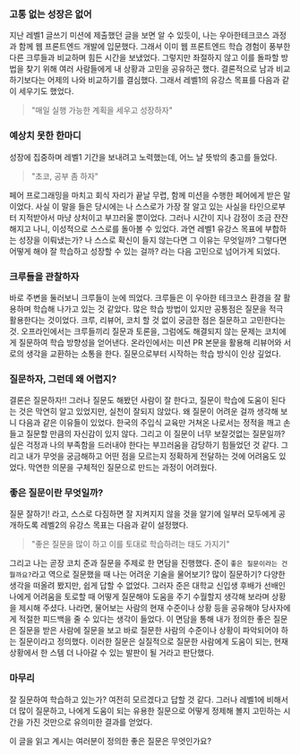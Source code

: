 ### 고통 없는 성장은 없어

지난 레벨1 글쓰기 미션에 제출했던 글을 보면 알 수 있듯이, 나는 우아한테크코스 과정과 함께 웹 프론트엔드 개발에 입문했다. 그래서 이미 웹 프론트엔드 학습 경험이 풍부한 다른 크루들과 비교하며 힘든 시간을 보냈었다. 그렇지만 좌절하지 않고 이를 돌파할 방법을 찾기 위해 여러 사람들에게 내 상황과 고민을 공유하곤 했다. 결론적으로 남과 비교하기보다는 어제의 나와 비교하기를 결심했다. 그래서 레벨1의 유강스 목표를 다음과 같이 세우기도 했었다.

> "매일 실행 가능한 계획을 세우고 성장하자"

### 예상치 못한 한마디

성장에 집중하며 레벨1 기간을 보내려고 노력했는데, 어느 날 뜻밖의 충고를 들었다.

> "초코, 공부 좀 하자"

페어 프로그래밍을 마치고 회식 자리가 끝날 무렵, 함께 미션을 수행한 페어에게 받은 말이었다. 사실 이 말을 들은 당시에는 나 스스로가 가장 잘 알고 있는 사실을 타인으로부터 지적받아서 마냥 상처이고 부끄러울 뿐이었다. 그러나 시간이 지나 감정이 조금 잔잔해지고 나니, 이성적으로 스스로를 돌아볼 수 있었다. 과연 레벨1 유강스 목표에 부합하는 성장을 이뤄냈는가? 나 스스로 확신이 들지 않는다면 그 이유는 무엇일까? 그렇다면 어떻게 해야 잘 학습하고 성장할 수 있는 걸까? 라는 다음 고민으로 넘어가게 되었다.

### 크루들을 관찰하자

바로 주변을 둘러보니 크루들이 눈에 띄었다. 크루들은 이 우아한 테크코스 환경을 잘 활용하며 학습해 나가고 있는 것 같았다. 많은 학습 방법이 있지만 공통점은 질문을 적극 활용한다는 것이었다. 크루, 리뷰어, 코치 할 것 없이 궁금한 점은 질문하고 고민한다는 것. 오프라인에서는 크루들끼리 질문과 토론을, 그럼에도 해결되지 않는 문제는 코치에게 질문하여 학습 방향성을 얻어낸다. 온라인에서는 미션 PR 본문을 활용해 리뷰어와 서로의 생각을 교환하는 소통을 한다. 질문으로부터 시작하는 학습 방식이 인상 깊었다.

### 질문하자, 그런데 왜 어렵지?

결론은 질문하자!! 그러나 질문도 해봤던 사람이 잘 한다고, 질문이 학습에 도움이 된다는 것은 막연히 알고 있었지만, 실천이 잘되지 않았다. 왜 질문이 어려운 걸까 생각해 보니 다음과 같은 이유들이 있었다. 한국의 주입식 교육만 거쳐온 나로서는 정적을 깨고 손 들고 질문할 만큼의 자신감이 있지 않다. 그리고 이 질문이 너무 보잘것없는 질문일까? 싶은 걱정과 나의 부족함을 드러내야 한다는 부끄러움을 감당하기 힘들었던 것 같다. 그리고 내가 무엇을 궁금해하고 어떤 점을 모르는지 정확하게 전달하는 것에 어려움도 있었다. 막연한 의문을 구체적인 질문으로 만드는 과정이 어려웠다.

### 좋은 질문이란 무엇일까?

질문 잘하기! 라고, 스스로 다짐하면 잘 지켜지지 않을 것을 알기에 일부러 모두에게 공개하도록 레벨2의 유강스 목표는 다음과 같이 설정했다.

> "좋은 질문을 많이 하고 이를 토대로 학습하려는 태도 가지기"

그리고 나는 곧장 코치 준과 질문을 주제로 한 면담을 진행했다. 준이 `좋은 질문이라는 건 뭘까요?`라고 역으로 질문했을 때 나는 어려운 기술을 물어보기? 많이 질문하기? 다양한 생각을 떠올려 봤지만, 쉽게 답할 수 없었다. 그러자 준은 대학교 신입생 후배가 선배인 나에게 어려움을 토로할 때 어떻게 질문해야 도움을 주기 수월할지 생각해 보라며 상황을 제시해 주셨다. 나라면, 물어보는 사람의 현재 수준이나 상황 등을 공유해야 당사자에게 적절한 피드백을 줄 수 있다는 생각이 들었다.
이 면담을 통해 내가 정의한 좋은 질문은 질문을 받은 사람에 질문을 보고 바로 질문한 사람의 수준이나 상황이 파악되어야 하는 질문이라고 정의했다. 이러한 질문은 실질적으로 질문한 사람에게 도움이 되는, 현재 상황에서 한 스템 더 나아갈 수 있는 발판이 될 거라고 판단했다.

### 마무리

잘 질문하여 학습하고 있는가? 여전히 모르겠다고 답할 것 같다. 그러나 레벨1에 비해서 더 많이 질문하고, 나에게 도움이 되는 유용한 질문으로 어떻게 정제해 볼지 고민하는 시간을 가진 것만으로 유의미한 결과를 얻었다.

이 글을 읽고 계시는 여러분이 정의한 좋은 질문은 무엇인가요?
